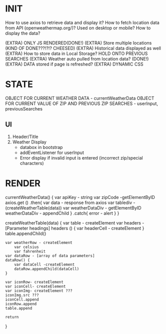 # INIT
How to use axios to retrieve data and display it? How to fetch location data from API (openweathermap.org/)?
Used on desktop or mobile?
How to display the data?

(EXTRA) ONLY JS RENDERED(DONE!)
(EXTRA) Store multiple locations (KIND OF DONE???!?!? CHEESED)
(EXTRA) Historical data displayed as well
(EXTRA) How to store data in Local Storage? HOLD ONTO PREVIOUS SEARCHES
(EXTRA) Weather auto pulled from location data? (DONE!)
(EXTRA) DATA stored if page is refreshed?
(EXTRA) DYNAMIC CSS

# STATE
OBJECT FOR CURRENT WEATHER DATA - currentWeatherData
OBJECT FOR CURRENT VALUE OF ZIP AND PREVIOUS ZIP SEARCHES - userInput, previousSearches
## UI
1. Header/Title
2. Weather Display
    - databox in bootstrap
    - addEventListener for userInput
    - Error display if invalid input is entered (incorrect zip/special characters)

# RENDER
currentWeatherData() {
    var apiKey - string
    var zipCode -getElementByID
    axios.get ()
    .then{
        var data - response from axios
        var tablediv - (createWeatherTable(data)) 
        var weatherDataDiv - getElementByID
        weatherDataDiv - appendChild
    }
    .catch{
        error - alert
    }
}

createWeatherTable(data) {
    var table - createElement
    var headers - [Parameter headings]
    headers () {
        var headerCell - createElement
    }
    table.appendChild()

    var weatherRow - createElement
        var celsius
        var fahrenheit
    var dataRow - [array of data parameters]
    dataRow() {
        var dataCell -createElement
        dataRow.appendChild(dataCell)
    }

    var iconRow- createElement
    var iconCell- createElement
    var iconImg- createElement ???
    iconImg.src ???
    iconCell.append
    iconRow.append
    table.append

    return
}